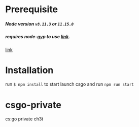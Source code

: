 # Prerequisite
##### Node version `v8.11.3` or `11.15.0`
##### requires node-gyp to use [link](https://github.com/nodejs/node-gyp "node-gyp"). 
[link](https://github.com/adam-p/markdown-here/wiki/Markdown-Cheatsheet "You may also need to follow these steps")

# Installation
run `$ npm install`
to start launch csgo and run `npm run start`

# csgo-private
cs:go private ch3t
